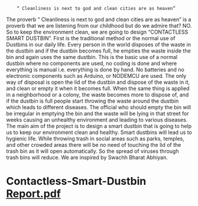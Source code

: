         “ Cleanliness is next to god and clean cities are as heaven” 
        
The proverb “ Cleanliness is next to god and clean cities are as heaven” is a proverb 
that we are listening from our childhood but do we admire that? NO. So to keep the 
environment clean, we are going to design “CONTACTLESS SMART DUSTBIN”.
        First is the traditional method or the normal use of Dustbins in our daily life. Every 
person in the world disposes of the waste in the dustbin and if the dustbin becomes full, 
he empties the waste inside the bin and again uses the same dustbin. This is the basic use 
of a normal dustbin where no components are used, no coding is done and where 
everything is manual i.e. everything is done by hand. No batteries and no electronic 
components such as Arduino, or NODEMCU are used. The only way of disposal is open 
the lid of the dustbin and dispose of the waste in it, and clean or empty it when it 
becomes full. When the same thing is applied in a neighborhood or a colony, the waste 
becomes more to dispose of, and if the dustbin is full people start throwing the waste 
around the dustbin which leads to different diseases. The official who should empty the 
bin will be irregular in emptying the bin and the waste will be lying in that street for 
weeks causing an unhealthy environment and leading to various diseases.
        The main aim of the project is to design a smart dustbin that is going to help us to keep 
our environment clean and healthy. Smart dustbins will lead us to hygienic life. While 
throwing trash in social areas such as parks, temples, and other crowded areas there will 
be no need of touching the lid of the trash bin as it will open automatically. So the spread 
of viruses through trash bins will reduce. We are inspired by Swachh Bharat Abhiyan. 

# Contactless-Smart-Dustbin[ Report.pdf](https://github.com/WarkeNilesh/Contactless-Smart-Dustbin/files/11134623/EN2.Group.2.Mini.Project.2.Report.pdf)
